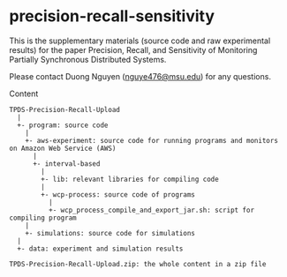 # precision-recall-sensitivity
This is the supplementary materials (source code and raw experimental results) for the paper Precision, Recall, and Sensitivity of Monitoring Partially Synchronous Distributed Systems.

Please contact Duong Nguyen (nguye476@msu.edu) for any questions.  

Content  
```
TPDS-Precision-Recall-Upload  
  |  
  +- program: source code  
    |  
    +- aws-experiment: source code for running programs and monitors on Amazon Web Service (AWS)  
      |  
      +- interval-based  
        |  
        +- lib: relevant libraries for compiling code  
        |  
        +- wcp-process: source code of programs  
          |  
          +- wcp_process_compile_and_export_jar.sh: script for compiling program  
    |
    +- simulations: source code for simulations
  |  
  +- data: experiment and simulation results  

TPDS-Precision-Recall-Upload.zip: the whole content in a zip file
```  
